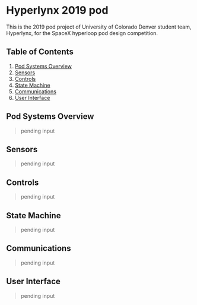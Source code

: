 # Hyperlynx 2019 pod

This is the 2019 pod project of University of Colorado Denver student team, Hyperlynx, for the SpaceX hyperloop pod design competition.


## Table of Contents
1. [Pod Systems Overview](#pod-systems-overview)
2. [Sensors](#sensors)
3. [Controls](#controls)
4. [State Machine](#state-machine)
5. [Communications](#communications)
6. [User Interface](#user-interface)


## Pod Systems Overview  
> pending input

## Sensors  
> pending input  

## Controls  
> pending input  

## State Machine  
> pending input  

## Communications  
> pending input  

## User Interface  
> pending input  
